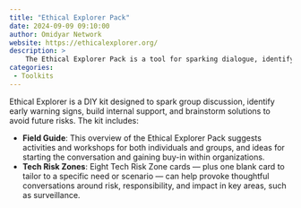 ```yaml
---
title: "Ethical Explorer Pack"
date: 2024-09-09 09:10:00
author: Omidyar Network
website: https://ethicalexplorer.org/
description: >
    The Ethical Explorer Pack is a tool for sparking dialogue, identifying early warning signs, and brainstorming positive solutions.
categories:
 - Toolkits
---
```


Ethical Explorer is a DIY kit designed to spark group discussion, identify early warning signs, build internal support, and brainstorm solutions to avoid future risks. The kit includes:

- **Field Guide**: This overview of the Ethical Explorer Pack suggests activities and workshops for both individuals and groups, and ideas for starting the conversation and gaining buy-in within organizations.
- **Tech Risk Zones**: Eight Tech Risk Zone cards — plus one blank card to tailor to a specific need or scenario — can help provoke thoughtful conversations around risk, responsibility, and impact in key areas, such as surveillance.